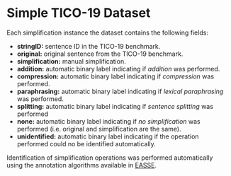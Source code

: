 # Simple TICO-19 Dataset

Each simplification instance the dataset contains the following fields:

- **stringID:** sentence ID in the TICO-19 benchmark.
- **original:** original sentence from the TICO-19 benchmark.
- **simplification:** manual simplification.
- **addition:** automatic binary label indicating if *addition* was performed.
- **compression:** automatic binary label indicating if *compression* was performed.
- **paraphrasing:** automatic binary label indicating if *lexical paraphrasing* was performed.
- **splitting:** automatic binary label indicating if *sentence splitting* was performed
- **none:** automatic binary label indicating if *no simplification* was performed (i.e. original and simplification are the same).
- **unidentified:** automatic binary label indicating if the operation performed could no be identified automatically.

Identification of simplification operations was performed automatically using the annotation algorithms available in [EASSE](https://github.com/feralvam/easse).

